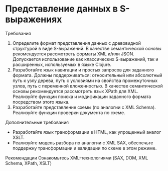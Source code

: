 # Представление данных в S-выражениях
Требования

1. Определите формат представления данных с древовидной структурой в виде S-выражений. В качестве семантической основы рекомендуется рассмотреть форматы XML и/или JSON. Допускается использование как классических S-выражений, так и расширенных, используемых в языке Clojure.
2. Разработайте язык навигации и простых запросов для заданного формата. Должны поддерживаться: относительный или абсолютный путь к узлу дерева, путь с условиями на свойства промежуточных узлов, путь с переменной вложенностью. В качестве семантической основы рекомендуется рассмотреть язык XPath для XML. Реализуйте функции поиска и модификации заданного формата посредством этого языка.
3. Разработайте представление схемы (по аналогии с XML Schema). Реализуйте функции проверки документа по схеме.

Дополнительные требования 
* Разработайте язык трансформации в HTML, как упрощенный аналог XSLT.
* Реализуйте модель разбора по аналогии с XML SAХ, обеспечьте поддержку
трансформации и валидации по схеме в этом режиме.

Рекомендации
Ознакомьтесь XML-технологиями (SAX, DOM, XML Schema, XPath, XSLT)